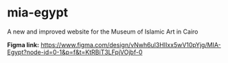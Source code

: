# mia-egypt
A new and improved website for the Museum of Islamic Art in Cairo 

**Figma link:** [https://www.figma.com/design/vNwh6ul3HIIxx5wV10pYjg/MIA-Egypt?node-id=0-1&p=f&t=KtRBiT3LFpjVOjbf-0
](https://www.figma.com/design/vNwh6ul3HIIxx5wV10pYjg/MIA-Egypt)
